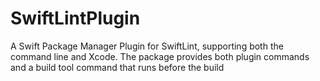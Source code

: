 # SwiftLintPlugin
A Swift Package Manager Plugin for SwiftLint, supporting both the command line and Xcode. The package provides both plugin commands and a build tool command that runs before the build 
